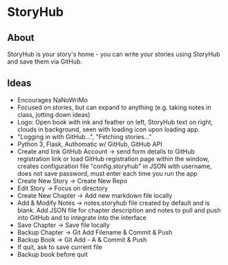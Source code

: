 # StoryHub

## About

StoryHub is your story's home - you can write your stories using StoryHub and save them via GitHub.

## Ideas

- Encourages NaNoWriMo
- Focused on stories, but can expand to anything (e.g. taking notes in class, jotting down ideas)
- Logo: Open book with ink and feather on left, StoryHub text on right, clouds in background, seen with loading icon upon loading app.
- "Logging in with GitHub...", "Fetching stories..."
- Python 3, Flask, Authomatic w/ GitHub, GitHub API
- Create and link GitHub Account -> send form details to GitHub registration link or load GitHub registration page within the window, creates configuration file "config.storyhub" in JSON with username, does not save password, must enter each time you run the app
- Create New Story -> Create New Repo
- Edit Story -> Focus on directory
- Create New Chapter -> Add new markdown file locally
- Add & Modify Notes -> notes.storyhub file created by default and is blank. Add JSON file for chapter description and notes to pull and push into GitHub and to integrate into the interface
- Save Chapter -> Save file locally
- Backup Chapter -> Git Add Filename & Commit & Push
- Backup Book -> Git Add - A & Commit & Push
- If quit, ask to save current file
- Backup book before quit